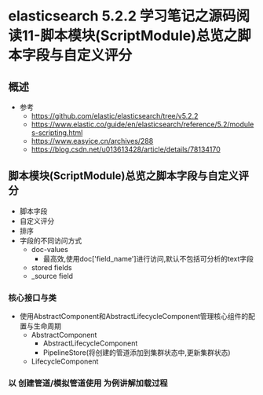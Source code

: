 # elasticsearch 5.2.2 学习笔记之源码阅读11-脚本模块(ScriptModule)总览之脚本字段与自定义评分
## 概述
- 参考
    - https://github.com/elastic/elasticsearch/tree/v5.2.2
    - https://www.elastic.co/guide/en/elasticsearch/reference/5.2/modules-scripting.html
    - https://www.easyice.cn/archives/288
    - https://blog.csdn.net/u013613428/article/details/78134170
## 脚本模块(ScriptModule)总览之脚本字段与自定义评分
- 脚本字段
- 自定义评分
- 排序
- 字段的不同访问方式
    - doc-values
        - 最高效,使用doc['field_name']进行访问,默认不包括可分析的text字段
    - stored fields 
    - _source field
### 核心接口与类
- 使用AbstractComponent和AbstractLifecycleComponent管理核心组件的配置与生命周期
    - AbstractComponent
        - AbstractLifecycleComponent
        - PipelineStore(将创建的管道添加到集群状态中,更新集群状态)
    - LifecycleComponent
### 以 创建管道/模拟管道使用 为例讲解加载过程